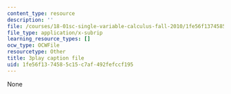 ```yaml
---
content_type: resource
description: ''
file: /courses/18-01sc-single-variable-calculus-fall-2010/1fe56f1374585c15c7af492fefccf195_wOHrNt9ScYs.srt
file_type: application/x-subrip
learning_resource_types: []
ocw_type: OCWFile
resourcetype: Other
title: 3play caption file
uid: 1fe56f13-7458-5c15-c7af-492fefccf195
---
```

None


